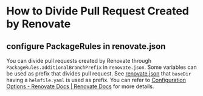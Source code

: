 # How to Divide Pull Request Created by Renovate

## configure PackageRules in renovate.json

You can divide pull requests created by Renovate through `PackageRules.additionalBranchPrefix` in `renovate.json`. Some variables can be used as prefix that divides pull request. See [renovate.json](/renovate.json) that `baseDir` having a `helmfile.yaml` is used as prefix. You can refer to [Configuration Options - Renovate Docs | Renovate Docs](https://docs.renovatebot.com/configuration-options/#additionalbranchprefix) for more details.
